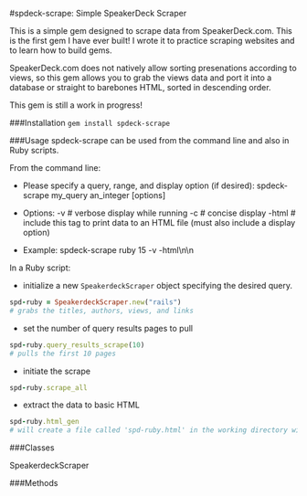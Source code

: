 #spdeck-scrape: Simple SpeakerDeck Scraper

This is a simple gem designed to scrape data from SpeakerDeck.com. This is the first gem I have ever built! I wrote it to practice scraping websites and to learn how to build gems. 

SpeakerDeck.com does not natively allow sorting presenations according to views, so this gem allows you to grab the views data and port it into a database or straight to barebones HTML, sorted in descending order.

This gem is still a work in progress!

###Installation
`gem install spdeck-scrape`


###Usage
spdeck-scrape can be used from the command line and also in Ruby scripts. 

From the command line: 

-   Please specify a query, range, and display option (if desired):
      spdeck-scrape my_query an_integer [options]

-   Options:
      -v       # verbose display while running
      -c       # concise display
      -html    # include this tag to print data to an HTML file (must also include a display option)
 
-   Example:
      spdeck-scrape ruby 15 -v -html\n\n

In a Ruby script:

-   initialize a new `SpeakerdeckScraper` object specifying the desired query. 

```ruby
spd-ruby = SpeakerdeckScraper.new("rails")
# grabs the titles, authors, views, and links
```
-   set the number of query results pages to pull
```ruby
spd-ruby.query_results_scrape(10)
# pulls the first 10 pages
```
-   initiate the scrape
```ruby
spd-ruby.scrape_all
```
-   extract the data to basic HTML
```ruby
spd-ruby.html_gen
# will create a file called 'spd-ruby.html' in the working directory with a table of the results sorted by views descending
```

###Classes

SpeakerdeckScraper


###Methods

